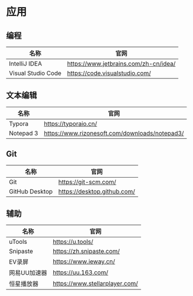 # 应用

## 编程

| 名称               | 官网                                  |
| ------------------ | ------------------------------------- |
| IntelliJ IDEA      | https://www.jetbrains.com/zh-cn/idea/ |
| Visual Studio Code | https://code.visualstudio.com/        |

## 文本编辑

| 名称      | 官网                                           |
| --------- | ---------------------------------------------- |
| Typora    | https://typoraio.cn/                           |
| Notepad 3 | https://www.rizonesoft.com/downloads/notepad3/ |

## Git

| 名称           | 官网                        |
| -------------- | --------------------------- |
| Git            | https://git-scm.com/        |
| GitHub Desktop | https://desktop.github.com/ |

## 辅助

| 名称         | 官网                           |
| ------------ | ------------------------------ |
| uTools       | https://u.tools/               |
| Snipaste     | https://zh.snipaste.com/       |
| EV录屏       | https://www.ieway.cn/          |
| 网易UU加速器 | https://uu.163.com/            |
| 恒星播放器   | https://www.stellarplayer.com/ |

